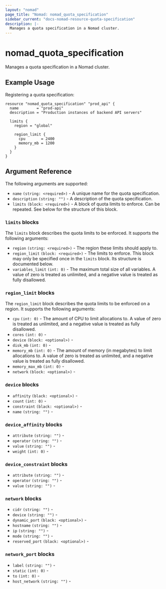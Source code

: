 ```yaml
---
layout: "nomad"
page_title: "Nomad: nomad_quota_specification"
sidebar_current: "docs-nomad-resource-quota-specification"
description: |-
  Manages a quota specification in a Nomad cluster.
---
```


# nomad_quota_specification

Manages a quota specification in a Nomad cluster.

## Example Usage

Registering a quota specification:

```hcl
resource "nomad_quota_specification" "prod_api" {
  name        = "prod-api"
  description = "Production instances of backend API servers"

  limits {
    region = "global"

    region_limit {
      cpu       = 2400
      memory_mb = 1200
    }
  }
}
```

## Argument Reference

The following arguments are supported:

- `name` `(string: <required>)` - A unique name for the quota specification.
- `description` `(string: "")` - A description of the quota specification.
- `limits` `(block: <required>)` - A block of quota limits to enforce. Can
  be repeated. See below for the structure of this block.


### `limits` blocks

The `limits` block describes the quota limits to be enforced. It supports
the following arguments:

- `region` `(string: <required>)` - The region these limits should apply to.
- `region_limit` `(block: <required>)` - The limits to enforce. This block
  may only be specified once in the `limits` block. Its structure is
  documented below.
- `variables_limit` `(int: 0)` - The maximum total size of all
  variables. A value of zero is treated as unlimited, and a negative value
  is treated as fully disallowed.

### `region_limit` blocks

The `region_limit` block describes the quota limits to be enforced on a region.
It supports the following arguments:

- `cpu` `(int: 0)` - The amount of CPU to limit allocations to. A value of zero
  is treated as unlimited, and a negative value is treated as fully disallowed.
- `cores` `(int: 0)` - 
- `device` `(block: <optional>)` - 
- `disk_mb` `(int: 0)` - 
- `memory_mb` `(int: 0)` - The amount of memory (in megabytes) to limit
  allocations to. A value of zero is treated as unlimited, and a negative value
  is treated as fully disallowed.
- `memory_max_mb` `(int: 0)` - 
- `network` `(block: <optional>)` - 

### `device` blocks

- `affinity` `(black: <optional>)` - 
- `count` `(int: 0)` - 
- `constraint` `(black: <optional>)` - 
- `name` `(string: "")` - 

### `device_affinity` blocks

- `attribute` `(string: "")` - 
- `operator` `(string: "")` - 
- `value` `(string: "")` - 
- `weight` `(int: 0)` - 

### `device_constraint` blocks

- `attribute` `(string: "")` - 
- `operator` `(string: "")` - 
- `value` `(string: "")` - 

### `network` blocks

- `cidr` `(string: "")` - 
- `device` `(string: "")` - 
- `dynamic_port` `(black: <optional>)` - 
- `hostname` `(string: "")` - 
- `ip` `(string: "")` - 
- `mode` `(string: "")` - 
- `reserved_port` `(black: <optional>)` - 

### `network_port` blocks

- `label` `(string: "")` - 
- `static` `(int: 0)` - 
- `to` `(int: 0)` - 
- `host_network` `(string: "")` - 

